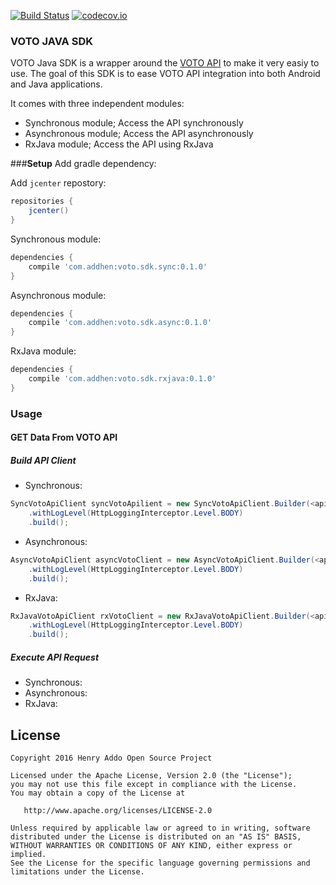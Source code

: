 [![Build Status](https://travis-ci.org/eyedol/voto-java-sdk.svg?branch=master)](https://travis-ci.org/eyedol/voto-java-sdk) [![codecov.io](https://codecov.io/github/eyedol/voto-java-sdk/coverage.svg?branch=develop)](https://codecov.io/github/github/eyedol/voto-java-sdk?branch=develop)

### VOTO JAVA SDK

VOTO Java SDK is a wrapper around the [VOTO API][1] to make it very easiy to use. The goal of this SDK is to ease 
VOTO API integration into both Android and Java applications.

It comes with three independent modules:

- Synchronous module; Access the API synchronously
- Asynchronous module; Access the API asynchronously
- RxJava module; Access the API using RxJava

###<a name="Setup">**Setup**
Add gradle dependency:

Add `jcenter` repostory:
```groovy
repositories {
    jcenter()
}
```

Synchronous module:
```groovy
dependencies {
    compile 'com.addhen:voto.sdk.sync:0.1.0'
}
```

Asynchronous module:
```groovy
dependencies {
    compile 'com.addhen:voto.sdk.async:0.1.0'
}
```

RxJava module:
```groovy
dependencies {
    compile 'com.addhen:voto.sdk.rxjava:0.1.0'
}
```
### Usage
#### GET Data From VOTO API

##### Build API Client
- Synchronous:
```java
SyncVotoApiClient syncVotoApilient = new SyncVotoApiClient.Builder(<api_key>)
	.withLogLevel(HttpLoggingInterceptor.Level.BODY)
	.build();
```
- Asynchronous:
```java
AsyncVotoApiClient asyncVotoClient = new AsyncVotoApiClient.Builder(<api_key>)
	.withLogLevel(HttpLoggingInterceptor.Level.BODY)
	.build();
```

- RxJava:
```java
RxJavaVotoApiClient rxVotoClient = new RxJavaVotoApiClient.Builder(<api_key>)
	.withLogLevel(HttpLoggingInterceptor.Level.BODY)
	.build();
```

##### Execute API Request
- Synchronous:
- Asynchronous:
- RxJava:

License
--------

    Copyright 2016 Henry Addo Open Source Project

    Licensed under the Apache License, Version 2.0 (the "License");
    you may not use this file except in compliance with the License.
    You may obtain a copy of the License at

       http://www.apache.org/licenses/LICENSE-2.0

    Unless required by applicable law or agreed to in writing, software
    distributed under the License is distributed on an "AS IS" BASIS,
    WITHOUT WARRANTIES OR CONDITIONS OF ANY KIND, either express or implied.
    See the License for the specific language governing permissions and
    limitations under the License.

[1]: https://go.votomobile.org/apidoc/index.html